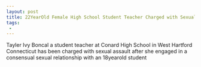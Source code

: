 ```yaml
---
layout: post
title: 22YearOld Female High School Student Teacher Charged with Sexual Assault After Sex with 18YearOld Student
tags:
 -
---
```

Tayler Ivy Boncal a student teacher at Conard High School in West Hartford Connecticut has been charged with sexual assault after she engaged in a consensual sexual relationship with an 18yearold student

